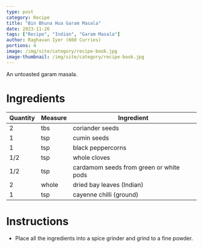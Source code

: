 ```yaml
---
type: post
category: Recipe
title: "Bin Bhuna Hua Garam Masala"
date: 2023-11-26
tags: ["Recipe", "Indian", "Garam Masala"]
author: Raghavan Iyer (660 Curries)
portions: 4
image: /img/site/category/recipe-book.jpg
image-thumbnail: /img/site/category/recipe-book.jpg
---
```


An untoasted garam masala.
<!--more-->

# Ingredients

Quantity        | Measure           | Ingredient
----------------|-------------------|-----------
2               | tbs               | coriander seeds
1               | tsp               | cumin seeds
1               | tsp               | black peppercorns
1/2             | tsp               | whole cloves
1/2             | tsp               | cardamom seeds from green or white pods
2               | whole             | dried bay leaves (Indian)
1               | tsp               | cayenne chilli (ground)

# Instructions

* Place all the ingredients into a spice grinder and grind to a fine powder.
